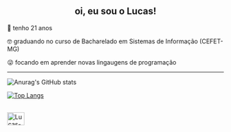 <div align="center">
  <h2> oi, eu sou o Lucas! </h2>
</div>

🎂 tenho 21 anos

🤓 graduando no curso de Bacharelado em Sistemas de Informação (CEFET-MG)

😜 focando em aprender novas lingaugens de programação

___

![Anurag's GitHub stats](https://github-readme-stats.vercel.app/api?username=lucasotaviorafael&show_icons=true&theme=transparent)

[![Top Langs](https://github-readme-stats.vercel.app/api/top-langs/?username=lucasotaviorafael&theme=transparent)](https://github.com/anuraghazra/github-readme-stats)
<div style="display: inline_block"><br>

   <img align="center" alt="Lucas-c" height="30" width="40" src="https://cdn.jsdelivr.net/gh/devicons/devicon@latest/icons/c/c-original.svg">
  
</div>
